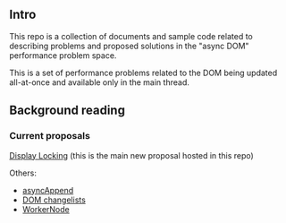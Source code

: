 ## Intro

This repo is a collection of documents and sample code related to
describing problems and proposed solutions in the "async DOM" performance
problem space.

This is a set of performance problems related to the DOM being updated
all-at-once and available only in the main thread.

## Background reading

### Current proposals

[Display Locking](display-locking.md) (this is the main new proposal hosted in this
repo)

Others:

* [asyncAppend](https://github.com/WICG/async-append/blob/master/EXPLAINER.md)
* [DOM changelists](https://github.com/whatwg/dom/issues/270)
* [WorkerNode](https://github.com/drufball/worker-node/blob/master/EXPLAINER.md)


